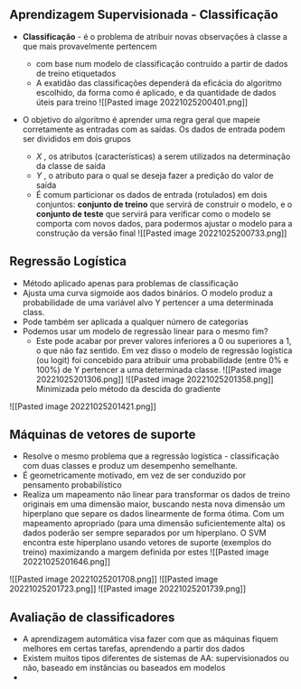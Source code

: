 ## Aprendizagem Supervisionada - Classificação
- **Classificação** - é o problema de atribuir novas observações à classe a que mais provavelmente pertencem 
	- com base num modelo de classificação contruído a partir de dados de treino etiquetados
	- A exatidão das classificações dependerá da eficácia do algoritmo escolhido, da forma como é aplicado, e da quantidade de dados úteis para treino
![[Pasted image 20221025200401.png]]

- O objetivo do algoritmo é aprender uma regra geral que mapeie corretamente as entradas com as saídas. Os dados de entrada podem ser divididos em dois grupos
	- *X* , os atributos (características) a serem utilizados na determinação da classe de saída
	- *Y* , o atributo para o qual se deseja fazer a predição do valor de saída
	- É comum particionar os dados de entrada (rotulados) em dois conjuntos: **conjunto de treino** que servirá de construir o modelo, e o **conjunto de teste** que servirá para verificar como o modelo se comporta com novos dados, para podermos ajustar o modelo para a construção da versão final
![[Pasted image 20221025200733.png]]


## Regressão Logística

- Método aplicado apenas para problemas de classificação
- Ajusta uma curva sigmoide aos dados binários. O modelo produz a probabilidade de uma variável alvo Y pertencer a uma determinada class.
- Pode também ser aplicada a qualquer número de categorias
- Podemos usar um modelo de regressão linear para o mesmo fim?
	- Este pode acabar por prever valores inferiores a 0 ou superiores a 1, o que não faz sentido. Em vez disso o modelo de regressão logística (ou logit) foi concebido para atribuir uma probabilidade (entre 0% e 100%) de Y pertencer a uma determinada classe.
![[Pasted image 20221025201306.png]]
![[Pasted image 20221025201358.png]]
Minimizada pelo método da descida do gradiente

![[Pasted image 20221025201421.png]]

## Máquinas de vetores de suporte
- Resolve o mesmo problema que a regressão logística - classificação com duas classes e produz um desempenho semelhante.
- É geometricamente motivado, em vez de ser conduzido por pensamento probabilístico
- Realiza um mapeamento não linear para transformar os dados de treino originais em uma dimensão maior, buscando nesta nova dimensão um hiperplano que separe os dados linearmente de forma ótima. Com um mapeamento apropriado (para uma dimensão suficientemente alta) os dados poderão ser sempre separados por um hiperplano. O SVM encontra este hiperplano usando vetores de suporte (exemplos do treino) maximizando a margem definida por estes
![[Pasted image 20221025201646.png]]

![[Pasted image 20221025201708.png]]
![[Pasted image 20221025201723.png]]
![[Pasted image 20221025201739.png]]

## Avaliação de classificadores
- A aprendizagem automática visa fazer com que as máquinas fiquem melhores em certas tarefas, aprendendo a partir dos dados
- Existem muitos tipos diferentes de sistemas de AA: supervisionados ou não, baseado em instâncias ou baseados em modelos
- 

